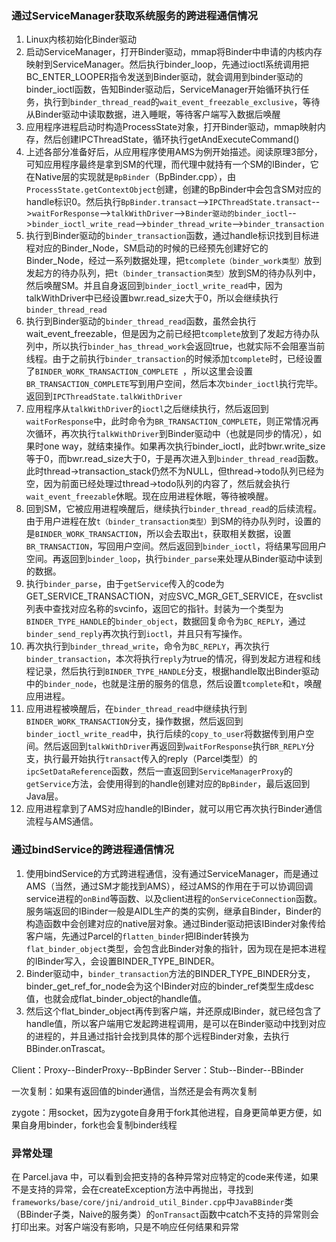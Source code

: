 ### 通过ServiceManager获取系统服务的跨进程通信情况
1. Linux内核初始化Binder驱动
2. 启动ServiceManager，打开Binder驱动，mmap将Binder中申请的内核内存映射到ServiceManager。然后执行binder_loop，先通过ioctl系统调用把BC_ENTER_LOOPER指令发送到Binder驱动，就会调用到binder驱动的binder_ioctl函数，告知Binder驱动后，ServiceManager开始循环执行任务，执行到`binder_thread_read`的`wait_event_freezable_exclusive`，等待从Binder驱动中读取数据，进入睡眠，等待客户端写入数据后唤醒
3. 应用程序进程启动时构造ProcessState对象，打开Binder驱动，mmap映射内存，然后创建IPCThreadState，循环执行getAndExecuteCommand()
4. 上述各部分准备好后，从应用程序使用AMS为例开始描述。阅读原理3部分，可知应用程序最终是拿到SM的代理，而代理中就持有一个SM的IBinder，它在Native层的实现就是`BpBinder`（BpBinder.cpp），由`ProcessState.getContextObject`创建，创建的BpBinder中会包含SM对应的handle标识0。然后执行`BpBinder.transact`-->`IPCThreadState.transact`-->`waitForResponse`-->`talkWithDriver`-->`Binder驱动的binder_ioctl`-->`binder_ioctl_write_read`-->`binder_thread_write`-->`binder_transaction`
5. 执行到Binder驱动的`binder_transaction`函数，通过handle标识找到目标进程对应的Binder_Node，SM启动的时候的已经预先创建好它的Binder_Node，经过一系列数据处理，把`tcomplete（binder_work类型）`放到发起方的待办队列，把`t（binder_transaction类型）`放到SM的待办队列中，然后唤醒SM。并且自身返回到`binder_ioctl_write_read`中，因为talkWithDriver中已经设置bwr.read_size大于0，所以会继续执行`binder_thread_read`
6. 执行到Binder驱动的`binder_thread_read`函数，虽然会执行wait_event_freezable，但是因为之前已经把`tcomplete`放到了发起方待办队列中，所以执行`binder_has_thread_work`会返回true，也就实际不会阻塞当前线程。由于之前执行`binder_transaction`的时候添加`tcomplete`时，已经设置了`BINDER_WORK_TRANSACTION_COMPLETE `，所以这里会设置`BR_TRANSACTION_COMPLETE`写到用户空间，然后本次`binder_ioctl`执行完毕。返回到`IPCThreadState.talkWithDriver`
7. 应用程序从`talkWithDriver`的`ioctl`之后继续执行，然后返回到`waitForResponse`中，此时命令为`BR_TRANSACTION_COMPLETE`，则正常情况再次循环，再次执行`talkWithDriver`到Binder驱动中（也就是同步的情况），如果时one way，就结束操作。如果再次执行binder_ioctl，此时bwr.write_size等于0，而bwr.read_size大于0，于是再次进入到`binder_thread_read`函数。此时thread->transaction_stack仍然不为NULL，但thread->todo队列已经为空，因为前面已经处理过thread->todo队列的内容了，然后就会执行`wait_event_freezable`休眠。现在应用进程休眠，等待被唤醒。
8. 回到SM，它被应用进程唤醒后，继续执行`binder_thread_read`的后续流程。由于用户进程在放`t（binder_transaction类型）`到SM的待办队列时，设置的是`BINDER_WORK_TRANSACTION`，所以会去取出`t`，获取相关数据，设置`BR_TRANSACTION`，写回用户空间。然后返回到`binder_ioctl`，将结果写回用户空间。再返回到`binder_loop`，执行`binder_parse`来处理从Binder驱动中读到的数据。
9. 执行`binder_parse`，由于`getService`传入的code为GET_SERVICE_TRANSACTION，对应SVC_MGR_GET_SERVICE，在svclist列表中查找对应名称的svcinfo，返回它的指针。封装为一个类型为`BINDER_TYPE_HANDLE`的`binder_object`，数据回复命令为`BC_REPLY`，通过`binder_send_reply`再次执行到`ioctl`，并且只有写操作。
10. 再次执行到`binder_thread_write`，命令为`BC_REPLY`，再次执行`binder_transaction`，本次将执行`reply`为true的情况，得到发起方进程和线程记录，然后执行到`BINDER_TYPE_HANDLE`分支，根据handle取出Binder驱动中的`binder_node`，也就是注册的服务的信息，然后设置`tcomplete`和`t`，唤醒应用进程。
11. 应用进程被唤醒后，在`binder_thread_read`中继续执行到`BINDER_WORK_TRANSACTION`分支，操作数据，然后返回到`binder_ioctl_write_read`中，执行后续的`copy_to_user`将数据传到用户空间。然后返回到`talkWithDriver`再返回到`waitForResponse`执行`BR_REPLY`分支，执行最开始执行`transact`传入的reply（Parcel类型）的`ipcSetDataReference`函数，然后一直返回到`ServiceManagerProxy`的`getService`方法，会使用得到的handle创建对应的`BpBinder`，最后返回到Java层。
12. 应用进程拿到了AMS对应handle的IBinder，就可以用它再次执行Binder通信流程与AMS通信。


### 通过bindService的跨进程通信情况
1. 使用bindService的方式跨进程通信，没有通过ServiceManager，而是通过AMS（当然，通过SM才能找到AMS），经过AMS的作用在于可以协调回调service进程的`onBind`等函数、以及client进程的`onServiceConnection`函数。服务端返回的IBinder一般是AIDL生产的类的实例，继承自Binder，Binder的构造函数中会创建对应的native层对象。通过Binder驱动把该IBinder对象传给客户端，先通过Parcel的`flatten_binder`把IBinder转换为`flat_binder_object`类型，会包含此Binder对象的指针，因为现在是把本进程的IBinder写入，会设置BINDER_TYPE_BINDER。
2. Binder驱动中，`binder_transaction`方法的BINDER_TYPE_BINDER分支，binder_get_ref_for_node会为这个IBinder对应的binder_ref类型生成desc值，也就会成flat_binder_object的handle值。
3. 然后这个flat_binder_object再传到客户端，并还原成IBinder，就已经包含了handle值，所以客户端用它发起跨进程调用，是可以在Binder驱动中找到对应的进程的，并且通过指针会找到具体的那个远程Binder对象，去执行BBinder.onTrascat。

Client：Proxy--BinderProxy--BpBinder
Server：Stub--Binder--BBinder

一次复制：如果有返回值的binder通信，当然还是会有两次复制

zygote：用socket，因为zygote自身用于fork其他进程，自身更简单更方便，如果自身用binder，fork也会复制binder线程


### 异常处理
在 Parcel.java 中，可以看到会把支持的各种异常对应特定的code来传递，如果不是支持的异常，会在createException方法中再抛出，寻找到`frameworks/base/core/jni/android_util_Binder.cpp`中`JavaBBinder`类（BBinder子类，Naive的服务类）的`onTransact`函数中catch不支持的异常则会打印出来。对客户端没有影响，只是不响应任何结果和异常